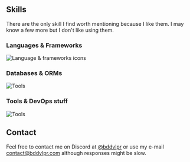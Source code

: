 ## Skills
There are the only skill I find worth mentioning because I like them. I may know a few more but I don't like using them.
### Languages & Frameworks
![Language & frameworks icons](https://skillicons.dev/icons?i=cs,cpp,html,css,js,ts,tailwind,tauri,nodejs,nestjs,rust,svelte,wasm,vite&theme=dark)

### Databases & ORMs
![Tools](https://skillicons.dev/icons?i=mongodb,mysql,postgres,redis,sqlite,hibernate,prisma&theme=dark)

### Tools & DevOps stuff
![Tools](https://skillicons.dev/icons?i=docker,kubernetes,aws,gcp,cloudflare,workers,vercel,bash,githubactions,linux,neovim,vscode&theme=dark)

## Contact
Feel free to contact me on Discord at [@bddvlpr](https://discord.com/users/932859041368125532) or use my e-mail [contact@bddvlpr.com](mailto:contact@bddvlpr.com) although responses might be slow.
